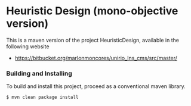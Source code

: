 # Heuristic Design (mono-objective version)

This is a maven version of the project HeuristicDesign, available in the following website

   * https://bitbucket.org/marlonmoncores/unirio_lns_cms/src/master/

### Building and Installing

To build and install this project, proceed as a conventional maven library.

```console
$ mvn clean package install 
```

